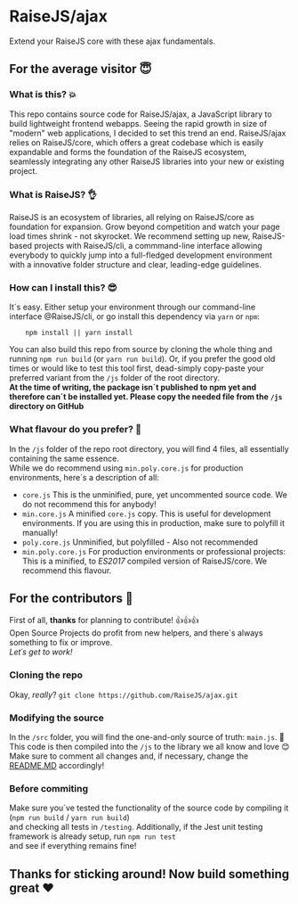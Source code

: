 # RaiseJS/ajax
Extend your RaiseJS core with these ajax fundamentals.<br/>

## For the average visitor :innocent:
### What is this? :boom:
This repo contains source code for RaiseJS/ajax, a JavaScript library to build lightweight frontend webapps.
Seeing the rapid growth in size of "modern" web applications, I decided to set this trend an end.
RaiseJS/ajax relies on RaiseJS/core, which offers a great codebase which is easily expandable and forms the foundation of the RaiseJS ecosystem, seamlessly
integrating any other RaiseJS libraries into your new or existing project.

### What is RaiseJS? :ok_hand:
RaiseJS is an ecosystem of libraries, all relying on RaiseJS/core as foundation for expansion.
Grow beyond competition and watch your page load times shrink - not skyrocket.
We recommend setting up new, RaiseJS-based projects with RaiseJS/cli, a commmand-line interface allowing everybody
to quickly jump into a full-fledged development environment with a innovative folder structure and clear, leading-edge guidelines.

### How can I install this? :sunglasses:
It´s easy. Either setup your environment through our command-line interface @RaiseJS/cli, or go install this dependency via `yarn` or `npm`:<br/>
```
	npm install || yarn install
```
You can also build this repo from source by cloning the whole thing and running `npm run build` (or `yarn run build`).
Or, if you prefer the good old times or would like to test this tool first, dead-simply copy-paste your preferred variant from the `/js` folder of the root directory.<br/>
__At the time of writing, the package isn´t published to npm yet and therefore can´t be installed yet. Please copy the needed file from the `/js` directory on GitHub__

### What flavour do you prefer? :icecream:
In the `/js` folder of the repo root directory, you will find 4 files, all essentially containing the same essence.<br/>
While we do recommend using `min.poly.core.js` for production environments, here´s a description of all:
 * `core.js` This is the unminified, pure, yet uncommented source code. We do not recommend this for anybody!
 * `min.core.js` A minified `core.js` copy. This is useful for development environments. If you are using this in production, make sure to polyfill it manually!
 * `poly.core.js` Unminified, but polyfilled - Also not recommended
 * `min.poly.core.js` For production environments or professional projects: This is a minified, to *ES2017* compiled version of RaiseJS/core. We recommend this flavour.

## For the contributors :open_hands:
First of all, **thanks** for planning to contribute! :+1::+1::+1:<br/>
Open Source Projects do profit from new helpers, and there´s always something to fix or improve.<br/>
_Let´s get to work!_<br/>

### Cloning the repo
Okay, _really_? `git clone https://github.com/RaiseJS/ajax.git`

### Modifying the source
In the `/src` folder, you will find the one-and-only source of truth: `main.js`. :angel:<br/>
This code is then compiled into the `/js` to the library we all know and love :blush:<br/>
Make sure to comment all changes and, if necessary, change the [README.MD](README.MD) accordingly!<br/>

### Before commiting
Make sure you´ve tested the functionality of the source code by compiling it (`npm run build` / `yarn run build`)<br/>
and checking all tests in `/testing`. Additionally, if the Jest unit testing framework is already setup, run `npm run test`<br/>
and see if everything remains fine!<br/>

## Thanks for sticking around! Now build something great :heart:
